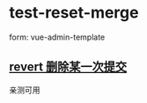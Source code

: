 # test-reset-merge
form: vue-admin-template


## [revert 删除某一次提交](https://www.jianshu.com/p/0eb17bc695ed)
亲测可用
